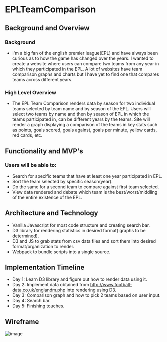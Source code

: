 # EPLTeamComparison

## Background and Overview

### Background
* I'm a big fan of the english premier league(EPL) and have always been curious as to how the game has changed over the years. I wanted to create a website where users can compare two teams from any year in which they participated in the EPL. A lot of websites have team comparison graphs and charts but I have yet to find one that compares teams across different years. 

### High Level Overview
* The EPL Team Comparison renders data by season for two individual teams selected by team name and by season of the EPL. Users will select two teams by name and then by season of EPL in which the teams participated in, can be different years by the teams. Site will render a graph displaying a comparison of the teams in key stats such as points, goals scored, goals against, goals per minute, yellow cards, red cards, etc.

## Functionality and MVP's

### Users will be able to:
* Search for specific teams that have at least one year participated in EPL.
* Sort the team selected by specific season(year).
* Do the same for a second team to compare against first team selected.
* View data rendered and debate which team is the best/worst/middling of the entire existence of the EPL.

## Architecture and Technology
* Vanilla Javascript for most code structure and creating search bar.
* D3 library for rendering statistics in desired format( graphs to be determined).
* D3 and JS to grab stats from csv data files and sort them into desired format/organization to render.
* Webpack to bundle scripts into a single source.

## Implementation Timeline
* Day 1: Learn D3 library and figure out how to render data using it.
* Day 2: Implement data obtained from http://www.football-data.co.uk/englandm.php intp rendering using D3.
* Day 3: Comparison graph and how to pick 2 teams based on user input.
* Day 4: Search bar.
* Day 5: Finishing touches.

## Wireframe
![image](https://user-images.githubusercontent.com/76187584/113608538-b8dffa80-9618-11eb-9e26-1a4838b19f8d.png)
